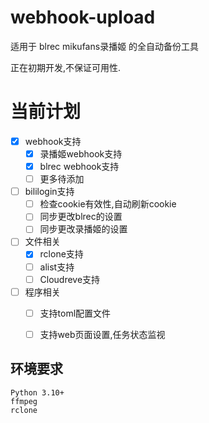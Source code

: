 # webhook-upload

适用于 blrec mikufans录播姬 的全自动备份工具 

正在初期开发,不保证可用性.

# 当前计划
- [x] webhook支持
  - [x] 录播姬webhook支持
  - [x] blrec webhook支持
  - [ ] 更多待添加
- [ ] bililogin支持
    - [ ] 检查cookie有效性,自动刷新cookie
    - [ ] 同步更改blrec的设置
    - [ ] 同步更改录播姬的设置
- [ ] 文件相关
    - [x] rclone支持
    - [ ] alist支持
    - [ ] Cloudreve支持
- [ ] 程序相关
    - [ ] 支持toml配置文件
    - [ ] 支持web页面设置,任务状态监视

     


## 环境要求

    Python 3.10+
    ffmpeg 
    rclone

